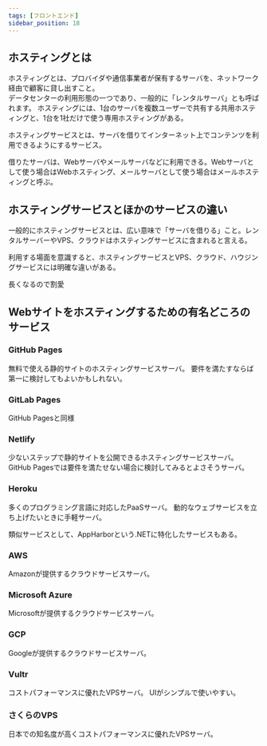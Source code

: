 ```yaml
---
tags: [フロントエンド]
sidebar_position: 18
---
```


## ホスティングとは
ホスティングとは、プロバイダや通信事業者が保有するサーバを、ネットワーク経由で顧客に貸し出すこと。  
データセンターの利用形態の一つであり、一般的に「レンタルサーバ」とも呼ばれます。 ホスティングには、1台のサーバを複数ユーザーで共有する共用ホスティングと、1台を1社だけで使う専用ホスティングがある。

ホスティングサービスとは、サーバを借りてインターネット上でコンテンツを利用できるようにするサービス。

借りたサーバは、Webサーバやメールサーバなどに利用できる。Webサーバとして使う場合はWebホスティング、メールサーバとして使う場合はメールホスティングと呼ぶ。

## ホスティングサービスとほかのサービスの違い
一般的にホスティングサービスとは、広い意味で「サーバを借りる」こと。レンタルサーバーやVPS、クラウドはホスティングサービスに含まれると言える。

利用する場面を意識すると、ホスティングサービスとVPS、クラウド、ハウジングサービスには明確な違いがある。

長くなるので割愛

## Webサイトをホスティングするための有名どころのサービス

### GitHub Pages
無料で使える静的サイトのホスティングサービスサーバ。
要件を満たすならば第一に検討してもよいかもしれない。

### GitLab Pages
GitHub Pagesと同様

### Netlify
少ないステップで静的サイトを公開できるホスティングサービスサーバ。
GitHub Pagesでは要件を満たせない場合に検討してみるとよさそうサーバ。

### Heroku
多くのプログラミング言語に対応したPaaSサーバ。
動的なウェブサービスを立ち上げたいときに手軽サーバ。

類似サービスとして、AppHarborという.NETに特化したサービスもある。

### AWS
Amazonが提供するクラウドサービスサーバ。

### Microsoft Azure
Microsoftが提供するクラウドサービスサーバ。

### GCP
Googleが提供するクラウドサービスサーバ。

### Vultr
コストパフォーマンスに優れたVPSサーバ。
UIがシンプルで使いやすい。

### さくらのVPS
日本での知名度が高くコストパフォーマンスに優れたVPSサーバ。
